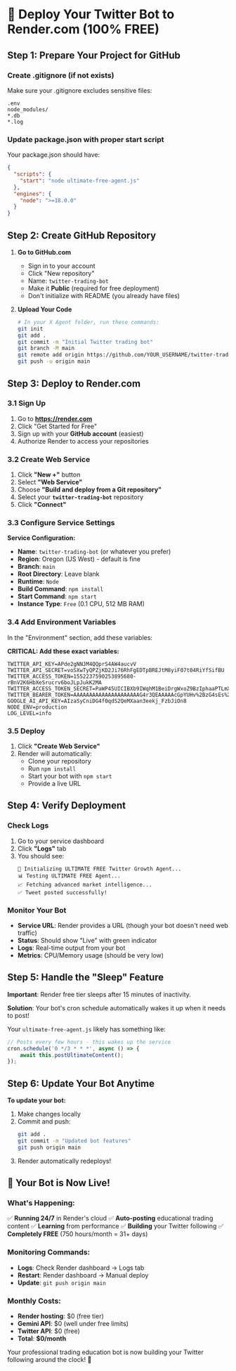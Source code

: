 # 🚀 Deploy Your Twitter Bot to Render.com (100% FREE)

## Step 1: Prepare Your Project for GitHub

### Create .gitignore (if not exists)
Make sure your .gitignore excludes sensitive files:
```
.env
node_modules/
*.db
*.log
```

### Update package.json with proper start script
Your package.json should have:
```json
{
  "scripts": {
    "start": "node ultimate-free-agent.js"
  },
  "engines": {
    "node": ">=18.0.0"
  }
}
```

## Step 2: Create GitHub Repository

1. **Go to GitHub.com**
   - Sign in to your account
   - Click "New repository"
   - Name: `twitter-trading-bot`
   - Make it **Public** (required for free deployment)
   - Don't initialize with README (you already have files)

2. **Upload Your Code**
   ```bash
   # In your X Agent folder, run these commands:
   git init
   git add .
   git commit -m "Initial Twitter trading bot"
   git branch -M main
   git remote add origin https://github.com/YOUR_USERNAME/twitter-trading-bot.git
   git push -u origin main
   ```

## Step 3: Deploy to Render.com

### 3.1 Sign Up
1. Go to **https://render.com**
2. Click "Get Started for Free"
3. Sign up with your **GitHub account** (easiest)
4. Authorize Render to access your repositories

### 3.2 Create Web Service
1. Click **"New +"** button
2. Select **"Web Service"**
3. Choose **"Build and deploy from a Git repository"**
4. Select your **`twitter-trading-bot`** repository
5. Click **"Connect"**

### 3.3 Configure Service Settings
**Service Configuration:**
- **Name**: `twitter-trading-bot` (or whatever you prefer)
- **Region**: Oregon (US West) - default is fine
- **Branch**: `main`
- **Root Directory**: Leave blank
- **Runtime**: `Node`
- **Build Command**: `npm install`
- **Start Command**: `npm start`
- **Instance Type**: `Free` (0.1 CPU, 512 MB RAM)

### 3.4 Add Environment Variables
In the "Environment" section, add these variables:

**CRITICAL: Add these exact variables:**
```
TWITTER_API_KEY=APde2gNNJM4QQprS4AW4aucvV
TWITTER_API_SECRET=voSXwTyQPZjKD2Ji76RhFgEDTpBREJtM8yiF07t04RiYfSifBU
TWITTER_ACCESS_TOKEN=1552237590253895680-rBnV2K6HbXeSrucrv6boJLpJukK2MA
TWITTER_ACCESS_TOKEN_SECRET=PaWP45UICIBXb9IWqhM1BeiDrgWxoZ9BzIphaaPTLmXgL
TWITTER_BEARER_TOKEN=AAAAAAAAAAAAAAAAAAAAAG4r3QEAAAAAcGpYUHv%2BzG4sEs%2B7wVOPqfziDI4%3Dnpv4KJ9vFMkSjNFd36kbvxBCcsWdcLEO13hsnKRNKBC3jN2c2R
GOOGLE_AI_API_KEY=AIzaSyCniDG4f0qdS2QeMXaan3eekj_FzbJiOn8
NODE_ENV=production
LOG_LEVEL=info
```

### 3.5 Deploy
1. Click **"Create Web Service"**
2. Render will automatically:
   - Clone your repository
   - Run `npm install`
   - Start your bot with `npm start`
   - Provide a live URL

## Step 4: Verify Deployment

### Check Logs
1. Go to your service dashboard
2. Click **"Logs"** tab
3. You should see:
   ```
   🚀 Initializing ULTIMATE FREE Twitter Growth Agent...
   📊 Testing ULTIMATE FREE Agent...
   📈 Fetching advanced market intelligence...
   ✅ Tweet posted successfully!
   ```

### Monitor Your Bot
- **Service URL**: Render provides a URL (though your bot doesn't need web traffic)
- **Status**: Should show "Live" with green indicator
- **Logs**: Real-time output from your bot
- **Metrics**: CPU/Memory usage (should be very low)

## Step 5: Handle the "Sleep" Feature

**Important**: Render free tier sleeps after 15 minutes of inactivity.

**Solution**: Your bot's cron schedule automatically wakes it up when it needs to post!

Your `ultimate-free-agent.js` likely has something like:
```javascript
// Posts every few hours - this wakes up the service
cron.schedule('0 */3 * * *', async () => {
    await this.postUltimateContent();
});
```

## Step 6: Update Your Bot Anytime

**To update your bot:**
1. Make changes locally
2. Commit and push:
   ```bash
   git add .
   git commit -m "Updated bot features"
   git push origin main
   ```
3. Render automatically redeploys!

## 🎉 Your Bot is Now Live!

### What's Happening:
✅ **Running 24/7** in Render's cloud
✅ **Auto-posting** educational trading content
✅ **Learning** from performance
✅ **Building** your Twitter following
✅ **Completely FREE** (750 hours/month = 31+ days)

### Monitoring Commands:
- **Logs**: Check Render dashboard → Logs tab
- **Restart**: Render dashboard → Manual deploy
- **Update**: `git push origin main`

### Monthly Costs:
- **Render hosting**: $0 (free tier)
- **Gemini API**: $0 (well under free limits)
- **Twitter API**: $0 (free)
- **Total**: **$0/month**

Your professional trading education bot is now building your Twitter following around the clock! 🚀